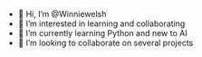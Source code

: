 - 👋 Hi, I’m @Winniewelsh
- 👀 I’m interested in learning and collaborating
- 🌱 I’m currently learning Python and new to AI
- 💞️ I’m looking to collaborate on several projects


<!---
Winniewelsh/Winniewelsh is a ✨ special ✨ repository because its `README.md` (this file) appears on your GitHub profile.
You can click the Preview link to take a look at your changes.
--->
